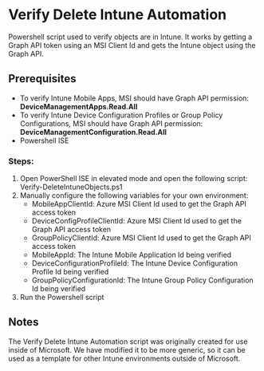 # Verify Delete Intune Automation

Powershell script used to verify objects are in Intune. It works by getting a Graph API token using an MSI Client Id and gets the Intune object using the Graph API.

## Prerequisites

- To verify Intune Mobile Apps, MSI should have Graph API permission: **DeviceManagementApps.Read.All**
- To verify Intune Device Configuration Profiles or Group Policy Configurations, MSI should have Graph API permission: **DeviceManagementConfiguration.Read.All**
- Powershell ISE

### Steps:

1. Open PowerShell ISE in elevated mode and open the following script: Verify-DeleteIntuneObjects.ps1
2. Manually configure the following variables for your own environment:
   - MobileAppClientId: Azure MSI Client Id used to get the Graph API access token
   - DeviceConfigProfileClientId: Azure MSI Client Id used to get the Graph API access token
   - GroupPolicyClientId: Azure MSI Client Id used to get the Graph API access token
   - MobileAppId: The Intune Mobile Application Id being verified
   - DeviceConfigurationProfileId: The Intune Device Configuration Profile Id being verified
   - GroupPolicyConfigurationId: The Intune Group Policy Configuration Id being verified
3. Run the Powershell script

## Notes

The Verify Delete Intune Automation script was originally created for use inside of Microsoft. We have modified it to be more generic, so it can be used as a template for other Intune environments outside of Microsoft.

